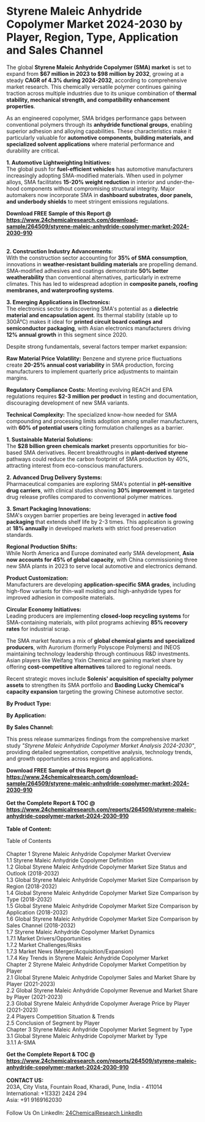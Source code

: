 <h1>Styrene Maleic Anhydride Copolymer Market 2024-2030 by Player, Region, Type, Application and Sales Channel</h1><p>The global <strong>Styrene Maleic Anhydride Copolymer (SMA) market</strong> is set to expand from <strong>$67 million in 2023 to $98 million by 2032</strong>, growing at a steady <strong>CAGR of 4.3% during 2024-2032</strong>, according to comprehensive market research. This chemically versatile polymer continues gaining traction across multiple industries due to its unique combination of <strong>thermal stability, mechanical strength, and compatibility enhancement properties</strong>.</p><p>As an engineered copolymer, SMA bridges performance gaps between conventional polymers through its <strong>anhydride functional groups</strong>, enabling superior adhesion and alloying capabilities. These characteristics make it particularly valuable for <strong>automotive components, building materials, and specialized solvent applications</strong> where material performance and durability are critical.</p><p><strong>1. Automotive Lightweighting Initiatives:</strong><br>
The global push for <strong>fuel-efficient vehicles</strong> has automotive manufacturers increasingly adopting SMA-modified materials. When used in polymer alloys, SMA facilitates <strong>15-20% weight reduction</strong> in interior and under-the-hood components without compromising structural integrity. Major automakers now incorporate SMA in <strong>dashboard substrates, door panels, and underbody shields</strong> to meet stringent emissions regulations.</p><div><b>Download FREE Sample of this Report @ 
            <a href="https://www.24chemicalresearch.com/download-sample/264509/styrene-maleic-anhydride-copolymer-market-2024-2030-910">
            https://www.24chemicalresearch.com/download-sample/264509/styrene-maleic-anhydride-copolymer-market-2024-2030-910</a></b></div><br><p><strong>2. Construction Industry Advancements:</strong><br>
With the construction sector accounting for <strong>35% of SMA consumption</strong>, innovations in <strong>weather-resistant building materials</strong> are propelling demand. SMA-modified adhesives and coatings demonstrate <strong>50% better weatherability</strong> than conventional alternatives, particularly in extreme climates. This has led to widespread adoption in <strong>composite panels, roofing membranes, and waterproofing systems</strong>.</p><p><strong>3. Emerging Applications in Electronics:</strong><br>
The electronics sector is discovering SMA's potential as a <strong>dielectric material and encapsulation agent</strong>. Its thermal stability (stable up to 300Â°C) makes it ideal for <strong>printed circuit board coatings and semiconductor packaging</strong>, with Asian electronics manufacturers driving <strong>12% annual growth</strong> in this segment since 2020.</p><p>Despite strong fundamentals, several factors temper market expansion:</p><p><strong>Raw Material Price Volatility:</strong> Benzene and styrene price fluctuations create <strong>20-25% annual cost variability</strong> in SMA production, forcing manufacturers to implement quarterly price adjustments to maintain margins.</p><p><strong>Regulatory Compliance Costs:</strong> Meeting evolving REACH and EPA regulations requires <strong>$2-3 million per product</strong> in testing and documentation, discouraging development of new SMA variants.</p><p><strong>Technical Complexity:</strong> The specialized know-how needed for SMA compounding and processing limits adoption among smaller manufacturers, with <strong>60% of potential users</strong> citing formulation challenges as a barrier.</p><p><strong>1. Sustainable Material Solutions:</strong><br>
The <strong>$28 billion green chemicals market</strong> presents opportunities for bio-based SMA derivatives. Recent breakthroughs in <strong>plant-derived styrene</strong> pathways could reduce the carbon footprint of SMA production by 40%, attracting interest from eco-conscious manufacturers.</p><p><strong>2. Advanced Drug Delivery Systems:</strong><br>
Pharmaceutical companies are exploring SMA's potential in <strong>pH-sensitive drug carriers</strong>, with clinical studies showing <strong>30% improvement</strong> in targeted drug release profiles compared to conventional polymer matrices.</p><p><strong>3. Smart Packaging Innovations:</strong><br>
SMA's oxygen barrier properties are being leveraged in <strong>active food packaging</strong> that extends shelf life by 2-3 times. This application is growing at <strong>18% annually</strong> in developed markets with strict food preservation standards.</p><p><strong>Regional Production Shifts:</strong><br>
	While North America and Europe dominated early SMA development, <strong>Asia now accounts for 45% of global capacity</strong>, with China commissioning three new SMA plants in 2023 to serve local automotive and electronics demand.</p><p><strong>Product Customization:</strong><br>
	Manufacturers are developing <strong>application-specific SMA grades</strong>, including high-flow variants for thin-wall molding and high-anhydride types for improved adhesion in composite materials.</p><p><strong>Circular Economy Initiatives:</strong><br>
	Leading producers are implementing <strong>closed-loop recycling systems</strong> for SMA-containing materials, with pilot programs achieving <strong>85% recovery rates</strong> for industrial scrap.</p><p>The SMA market features a mix of <strong>global chemical giants and specialized producers</strong>, with Aurorium (formerly Polyscope Polymers) and INEOS maintaining technology leadership through continuous R&amp;D investments. Asian players like Weifang Yixin Chemical are gaining market share by offering <strong>cost-competitive alternatives</strong> tailored to regional needs.</p><p>Recent strategic moves include <strong>Solenis' acquisition of specialty polymer assets</strong> to strengthen its SMA portfolio and <strong>Baoding Lucky Chemical's capacity expansion</strong> targeting the growing Chinese automotive sector.</p><p><strong>By Product Type:</strong></p><p><strong>By Application:</strong></p><p><strong>By Sales Channel:</strong></p><p>This press release summarizes findings from the comprehensive market study <em>"Styrene Maleic Anhydride Copolymer Market Analysis 2024-2030"</em>, providing detailed segmentation, competitive analysis, technology trends, and growth opportunities across regions and applications.</p><div><b>Download FREE Sample of this Report @ 
            <a href="https://www.24chemicalresearch.com/download-sample/264509/styrene-maleic-anhydride-copolymer-market-2024-2030-910">
            https://www.24chemicalresearch.com/download-sample/264509/styrene-maleic-anhydride-copolymer-market-2024-2030-910</a></b></div><br><div><b>Get the Complete Report & TOC @ 
            <a href="https://www.24chemicalresearch.com/reports/264509/styrene-maleic-anhydride-copolymer-market-2024-2030-910">
            https://www.24chemicalresearch.com/reports/264509/styrene-maleic-anhydride-copolymer-market-2024-2030-910</a></b></div><br>
            <b>Table of Content:</b><p>Table of Contents<br />
<br />
Chapter 1 Styrene Maleic Anhydride Copolymer Market Overview<br />
    1.1 Styrene Maleic Anhydride Copolymer Definition<br />
    1.2 Global Styrene Maleic Anhydride Copolymer Market Size Status and Outlook (2018-2032)<br />
    1.3 Global Styrene Maleic Anhydride Copolymer Market Size Comparison by Region (2018-2032)<br />
    1.4 Global Styrene Maleic Anhydride Copolymer Market Size Comparison by Type (2018-2032)<br />
    1.5 Global Styrene Maleic Anhydride Copolymer Market Size Comparison by Application (2018-2032)<br />
    1.6 Global Styrene Maleic Anhydride Copolymer Market Size Comparison by Sales Channel (2018-2032)<br />
    1.7 Styrene Maleic Anhydride Copolymer Market Dynamics<br />
        1.7.1 Market Drivers/Opportunities<br />
        1.7.2 Market Challenges/Risks<br />
        1.7.3 Market News (Merger/Acquisition/Expansion)<br />
        1.7.4 Key Trends in Styrene Maleic Anhydride Copolymer Market<br />
Chapter 2 Styrene Maleic Anhydride Copolymer Market Competition by Player<br />
    2.1 Global Styrene Maleic Anhydride Copolymer Sales and Market Share by Player (2021-2023)<br />
    2.2 Global Styrene Maleic Anhydride Copolymer Revenue and Market Share by Player (2021-2023)<br />
    2.3 Global Styrene Maleic Anhydride Copolymer Average Price by Player (2021-2023)<br />
    2.4 Players Competition Situation & Trends<br />
    2.5 Conclusion of Segment by Player<br />
Chapter 3 Styrene Maleic Anhydride Copolymer Market Segment by Type<br />
    3.1 Global Styrene Maleic Anhydride Copolymer Market by Type<br />
        3.1.1 A-SMA<br />
 </p><div><b>Get the Complete Report & TOC @ 
            <a href="https://www.24chemicalresearch.com/reports/264509/styrene-maleic-anhydride-copolymer-market-2024-2030-910">
            https://www.24chemicalresearch.com/reports/264509/styrene-maleic-anhydride-copolymer-market-2024-2030-910</a></b></div><br><b>CONTACT US:</b><br>
            203A, City Vista, Fountain Road, Kharadi, Pune, India - 411014<br>
            International: +1(332) 2424 294<br>
            Asia: +91 9169162030 <br><br>
            Follow Us On LinkedIn: <a href="https://www.linkedin.com/company/24chemicalresearch/">24ChemicalResearch LinkedIn</a>
